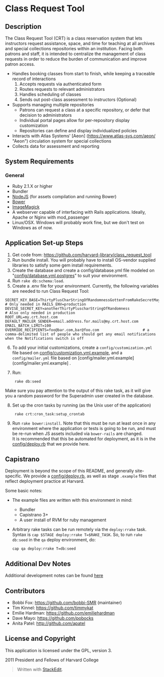 # Class Request Tool

## Description

The Class Request Tool (CRT) is a class reservation system that lets instructors request assistance, space, and time for teaching at all archives and special collections repositories within an institution. Facing both patrons and staff, it is intended to centralize the management of class requests in order to reduce the burden of communication and improve patron access.

* Handles booking classes from start to finish, while keeping a traceable record of interactions
  1. Accepts requests via authenticated form
  2. Routes requests to relevant administrators
  3. Handles scheduling of classes
  4. Sends out post-class assessment to instructors (Optional)
* Supports managing multiple repositories
  * Patrons can request a class at a specific repository, or defer that decision to administrators
  * Individual portal pages allow for per-repository display customization
  * Repositories can define and display individualized policies
* Interacts with Atlas Systems' [Aeon] (https://www.atlas-sys.com/aeon/ "Aeon") circulation system for special collections
* Collects data for assessment and reporting

## System Requirements

### General
* Ruby 2.1.X or higher
* Bundler
* [NodeJS](http://nodejs.org/) (for assets compilation and running Bower)
* [Bower](http://bower.io/)
* [ImageMagick](http://imagemagick.org/)
* A webserver capable of interfacing with Rails applications.  Ideally, Apache or Nginx with mod_passenger
* Linux/OSX.  Windows will probably work fine, but we don't test on Windows as of now.

## Application Set-up Steps

1. Get code from: https://github.com/harvard-library/class_request_tool
2. Run bundle install. You will probably have to install OS-vendor supplied libraries to satisfy some gem install requirements.
3. Create the database and create a config/database.yml file modeled on  "[config/database.yml.postgres](config/database.yml.postgres)" to suit your environment.
4. Run `rake db:schema:load`.
5. Create a .env file for your environment. Currently, the following variables are needed to run Class Request Tool:

  ```
  SECRET_KEY_BASE=ThirtyPlusCharStringOfRandomnessGottenFromRakeSecretMaybe # Only needed in RAILS_ENV=production
  DEVISE_SECRET_KEY=anotherThirtyPluscharStringOfRandomness              # Also only needed in production
  ROOT_URL=my.crt.host.com
  DEFAULT_MAILER_SENDER=email.address.for.mails@my.crt.host.com
  EMAIL_BATCH_LIMIT=100
  OVERRIDE_RECIPIENTS=foo@bar.com,bar@foo.com                    # a comma-delimited list of people who should get any email notifications when the Notifications switch is off
  ```
6. To add your initial customizations, create a `config/customization.yml` file based on [config/customization.yml.example](config/customization.yml.example), and a `config/mailer.yml` file based on [config/mailer.yml.example](config/mailer.yml.example] .

7. Run:
   ```Shell
    rake db:seed
   ```
Make sure you pay attention to the output of this rake task, as it will give you a random password for the Superadmin user created in the database.

8. Set up the cron tasks by running (as the Unix user of the application)
   ```Shell
    rake crt:cron_task:setup_crontab
   ```

9. Run `rake bower:install`. Note that this must be run at least once in any environment where the application or tests is going to be run, and must be re-run when JS assets included via `bower-rails` are changed.  
 It is recommended that this be automated for deployment, as it is in the  [config/deploy.rb](config/deploy.rb) that we provide here.

## Capistrano

Deployment is beyond the scope of this README, and generally site-specific. We provide a [config/deploy.rb](config/deploy.rb), as well as stage `.example` files that reflect deployment practice at Harvard.

Some basic notes:
* The example files are written with this environment in mind:
  * Bundler
  * Capistrano 3+
  * A user install of RVM for ruby management
* Arbitrary rake tasks can be run remotely via the `deploy:rrake` task. Syntax is `cap $STAGE deploy:rrake T=$RAKE_TASK`.  So, to run `rake db:seed` in the `qa` deploy environment, do:

  ```Shell
  cap qa deploy:rrake T=db:seed
  ```

## Additional Dev Notes

Additional development notes can be found [here](DEV_NOTES.md)

## Contributors

* Bobbi Fox: https://github.com/bobbi-SMR (maintainer)
* Tim Kinnel: https://github.com/timmykat
* Emilie Hardman: https://github.com/emiliehardman
* Dave Mayo: https://github.com/pobocks
* Anita Patel: http://github.com/apatel


## License and Copyright

This application is licensed under the GPL, version 3.

2011 President and Fellows of Harvard College



> Written with [StackEdit](https://stackedit.io/).
